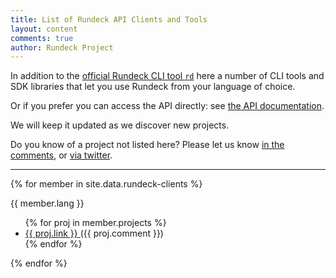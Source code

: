 ```yaml
---
title: List of Rundeck API Clients and Tools
layout: content
comments: true
author: Rundeck Project
---
```


In addition to the [official Rundeck CLI tool `rd`](https://rundeck.github.io/rundeck-cli/)
here a number of CLI tools and SDK libraries that let you use Rundeck from your language of choice.

Or if you prefer you can access the API directly: see [the API documentation](http://rundeck.org/docs/api/).

We will keep it updated as we discover new projects.

Do you know of a project not listed here?
Please let us know [in the comments]({{post.url}}), or [via twitter](https://twitter.com/rundeck).

---

{% for member in site.data.rundeck-clients %}
  <div>
    {{ member.lang }}
    <ul>
    {% for proj in member.projects %}
    <li>
    <a href="{{ proj.link }}">
      {{ proj.link }}
    </a>
    ({{ proj.comment }})
    </li>
{% endfor %}
    </ul>
  </div>
{% endfor %}
